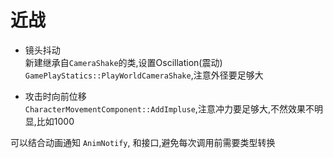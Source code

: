 # 近战
+ 镜头抖动  
新建继承自`CameraShake`的类,设置Oscillation(震动)  
`GamePlayStatics::PlayWorldCameraShake`,注意外径要足够大  

+ 攻击时向前位移  
`CharacterMovementComponent::AddImpluse`,注意冲力要足够大,不然效果不明显,比如1000  

可以结合动画通知 `AnimNotify`, 和接口,避免每次调用前需要类型转换  
